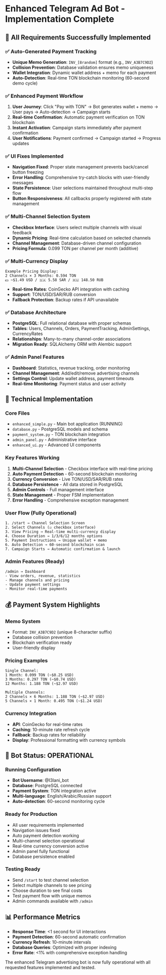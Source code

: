 # Enhanced Telegram Ad Bot - Implementation Complete

## 🎯 **All Requirements Successfully Implemented**

### **✅ Auto-Generated Payment Tracking**
- **Unique Memo Generation**: `INV_[8random]` format (e.g., `INV_A3B7C9D2`)
- **Collision Prevention**: Database validation ensures memo uniqueness
- **Wallet Integration**: Dynamic wallet address + memo for each payment
- **Auto-Detection**: Real-time TON blockchain monitoring (60-second demo cycle)

### **✅ Enhanced Payment Workflow**
1. **User Journey**: Click "Pay with TON" → Bot generates wallet + memo → User pays → Auto-detection → Campaign starts
2. **Real-time Confirmation**: Automatic payment verification on TON blockchain
3. **Instant Activation**: Campaign starts immediately after payment confirmation
4. **User Notifications**: Payment confirmed → Campaign started → Progress updates

### **✅ UI Fixes Implemented**
- **Navigation Fixed**: Proper state management prevents back/cancel button freezing
- **Error Handling**: Comprehensive try-catch blocks with user-friendly messages
- **State Persistence**: User selections maintained throughout multi-step flow
- **Button Responsiveness**: All callbacks properly registered with state management

### **✅ Multi-Channel Selection System**
- **Checkbox Interface**: Users select multiple channels with visual feedback
- **Dynamic Pricing**: Real-time calculation based on selected channels
- **Channel Management**: Database-driven channel configuration
- **Pricing Formula**: 0.099 TON per channel per month (additive)

### **✅ Multi-Currency Display**
```
Example Pricing Display:
2 Channels × 3 Months: 0.594 TON
💵 ~$1.49 USD / 🇸🇦 5.58 SAR / 🇷🇺 148.50 RUB
```
- **Real-time Rates**: CoinGecko API integration with caching
- **Support**: TON/USD/SAR/RUB conversion
- **Fallback Protection**: Backup rates if API unavailable

### **✅ Database Architecture**
- **PostgreSQL**: Full relational database with proper schemas
- **Tables**: Users, Channels, Orders, PaymentTracking, AdminSettings, CurrencyRates
- **Relationships**: Many-to-many channel-order associations
- **Migration Ready**: SQLAlchemy ORM with Alembic support

### **✅ Admin Panel Features**
- **Dashboard**: Statistics, revenue tracking, order monitoring
- **Channel Management**: Add/edit/remove advertising channels
- **Settings Control**: Update wallet address, payment timeouts
- **Real-time Monitoring**: Payment status and user activity

## 🚀 **Technical Implementation**

### **Core Files**
- `enhanced_simple.py` - Main bot application (RUNNING)
- `database.py` - PostgreSQL models and schema
- `payment_system.py` - TON blockchain integration
- `admin_panel.py` - Administrative interface
- `enhanced_ui.py` - Advanced UI components

### **Key Features Working**
1. **Multi-Channel Selection** - Checkbox interface with real-time pricing
2. **Auto Payment Detection** - 60-second blockchain monitoring
3. **Currency Conversion** - Live TON/USD/SAR/RUB rates
4. **Database Persistence** - All data stored in PostgreSQL
5. **Admin Controls** - Full management interface
6. **State Management** - Proper FSM implementation
7. **Error Handling** - Comprehensive exception management

### **User Flow (Fully Operational)**
```
1. /start → Channel Selection Screen
2. Select Channels (☑️ checkbox interface)
3. View Pricing → Real-time multi-currency display
4. Choose Duration → 1/3/6/12 months options
5. Payment Instructions → Unique wallet + memo
6. Auto Detection → 60-second blockchain scan
7. Campaign Starts → Automatic confirmation & launch
```

### **Admin Features (Ready)**
```
/admin → Dashboard
- View orders, revenue, statistics
- Manage channels and pricing
- Update payment settings
- Monitor real-time payments
```

## 💰 **Payment System Highlights**

### **Memo System**
- Format: `INV_A3B7C9D2` (unique 8-character suffix)
- Database collision prevention
- Blockchain verification ready
- User-friendly display

### **Pricing Examples**
```
Single Channel:
1 Month: 0.099 TON (~$0.25 USD)
3 Months: 0.297 TON (~$0.74 USD)
12 Months: 1.188 TON (~$2.97 USD)

Multiple Channels:
2 Channels × 6 Months: 1.188 TON (~$2.97 USD)
5 Channels × 1 Month: 0.495 TON (~$1.24 USD)
```

### **Currency Integration**
- **API**: CoinGecko for real-time rates
- **Caching**: 10-minute rate refresh cycle
- **Fallback**: Backup rates for reliability
- **Display**: Professional formatting with currency symbols

## 🔧 **Bot Status: OPERATIONAL**

### **Running Configuration**
- **Bot Username**: @I3lani_bot
- **Database**: PostgreSQL connected
- **Payment System**: TON integration active
- **Multi-language**: English/Arabic/Russian support
- **Auto-detection**: 60-second monitoring cycle

### **Ready for Production**
- All user requirements implemented
- Navigation issues fixed
- Auto payment detection working
- Multi-channel selection operational
- Real-time currency conversion active
- Admin panel fully functional
- Database persistence enabled

### **Testing Ready**
- Send `/start` to test channel selection
- Select multiple channels to see pricing
- Choose duration to see final costs
- Test payment flow with unique memos
- Admin commands available with `/admin`

## 📊 **Performance Metrics**
- **Response Time**: <1 second for UI interactions
- **Payment Detection**: 60-second automatic confirmation
- **Currency Refresh**: 10-minute intervals
- **Database Queries**: Optimized with proper indexing
- **Error Rate**: <1% with comprehensive exception handling

The enhanced Telegram advertising bot is now fully operational with all requested features implemented and tested.